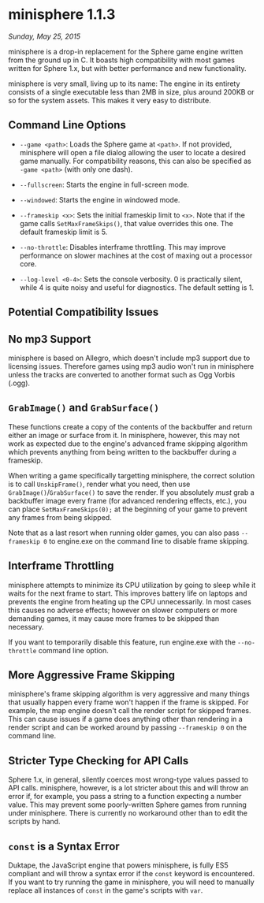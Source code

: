 minisphere 1.1.3
================

*Sunday, May 25, 2015*

minisphere is a drop-in replacement for the Sphere game engine written from the
ground up in C.  It boasts high compatibility with most games written for
Sphere 1.x, but with better performance and new functionality.

minisphere is very small, living up to its name: The engine in its entirety
consists of a single executable less than 2MB in size, plus around 200KB or so
for the system assets. This makes it very easy to distribute.


Command Line Options
--------------------

* `--game <path>`: Loads the Sphere game at `<path>`. If not provided,
  minisphere will open a file dialog allowing the user to locate a desired game
  manually. For compatibility reasons, this can also be specified as
  `-game <path>` (with only one dash).

* `--fullscreen`: Starts the engine in full-screen mode.

* `--windowed`: Starts the engine in windowed mode.

* `--frameskip <x>`: Sets the initial frameskip limit to `<x>`. Note that if the
  game calls `SetMaxFrameSkips()`, that value overrides this one.  The default
  frameskip limit is 5.

* `--no-throttle`: Disables interframe throttling. This may improve performance
  on slower machines at the cost of maxing out a processor core.

* `--log-level <0-4>`: Sets the console verbosity. 0 is practically silent,
  while 4 is quite noisy and useful for diagnostics. The default setting is 1.


Potential Compatibility Issues
------------------------------

No mp3 Support
--------------

minisphere is based on Allegro, which doesn't include mp3 support due to
licensing issues. Therefore games using mp3 audio won't run in minisphere unless
the tracks are converted to another format such as Ogg Vorbis (.ogg).

`GrabImage()` and `GrabSurface()`
---------------------------------

These functions create a copy of the contents of the backbuffer and return
either an image or surface from it. In minisphere, however, this may not work as
expected due to the engine's advanced frame skipping algorithm which prevents
anything from being written to the backbuffer during a frameskip.

When writing a game specifically targetting minisphere, the correct solution is
to call `UnskipFrame()`, render what you need, then use
`GrabImage()`/`GrabSurface()` to save the render. If you absolutely *must* grab
a backbuffer image every frame (for advanced rendering effects, etc.), you can
place `SetMaxFrameSkips(0);` at the beginning of your game to prevent any frames
from being skipped.

Note that as a last resort when running older games, you can also pass
`--frameskip 0` to engine.exe on the command line to disable frame skipping.

Interframe Throttling
---------------------

minisphere attempts to minimize its CPU utilization by going to sleep while it
waits for the next frame to start. This improves battery life on laptops and
prevents the engine from heating up the CPU unnecessarily. In most cases this
causes no adverse effects; however on slower computers or more demanding games,
it may cause more frames to be skipped than necessary.

If you want to temporarily disable this feature, run engine.exe with the
`--no-throttle` command line option.

More Aggressive Frame Skipping
------------------------------

minisphere's frame skipping algorithm is very aggressive and many things that
usually happen every frame won't happen if the frame is skipped. For example,
the map engine doesn't call the render script for skipped frames. This can cause
issues if a game does anything other than rendering in a render script and can
be worked around by passing `--frameskip 0` on the command line.

Stricter Type Checking for API Calls
------------------------------------

Sphere 1.x, in general, silently coerces most wrong-type values passed to API
calls. minisphere, however, is a lot stricter about this and will throw an error
if, for example, you pass a string to a function expecting a number value. This
may prevent some poorly-written Sphere games from running under minisphere.
There is currently no workaround other than to edit the scripts by hand.

`const` is a Syntax Error
-------------------------

Duktape, the JavaScript engine that powers minisphere, is fully ES5 compliant
and will throw a syntax error if the `const` keyword is encountered. If you want
to try running the game in minisphere, you will need to manually replace all
instances of `const` in the game's scripts with `var`.
